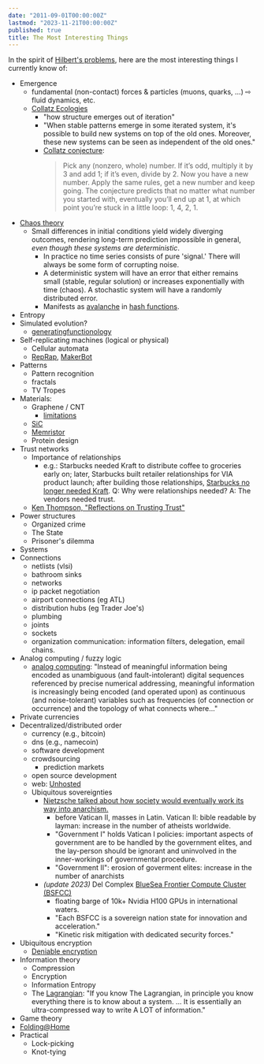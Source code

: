 ```yaml
---
date: "2011-09-01T00:00:00Z"
lastmod: "2023-11-21T00:00:00Z"
published: true
title: The Most Interesting Things
---
```


In the spirit of <a href="http://en.wikipedia.org/wiki/Hilbert's_problems">Hilbert's problems</a>, here are the most interesting things I currently know of:

- Emergence
    - fundamental (non-contact) forces &amp; particles (muons, quarks, ...) ⇨ fluid dynamics, etc.
    - <a href="http://highered.blogspot.com/2010/11/collatz-ecologies.html">Collatz Ecologies</a>
        - "how structure emerges out of iteration"
        - "When stable patterns emerge in some iterated system, it's possible to build new systems on top of the old ones. Moreover, these new systems can be seen as independent of the old ones."
        - [Collatz conjecture](https://www.quantamagazine.org/computer-scientists-attempt-to-corner-the-collatz-conjecture-20200826/):
          > Pick any (nonzero, whole) number. If it’s odd, multiply it by 3 and add 1; if it’s even, divide by 2. Now you have a new number. Apply the same rules, get a new number and keep going. The conjecture predicts that no matter what number you started with, eventually you’ll end up at 1, at which point you’re stuck in a little loop: 1, 4, 2, 1.
- <a href="http://en.wikipedia.org/wiki/Chaos_theory#Distinguishing_random_from_chaotic_data">Chaos theory</a>
    - Small differences in initial conditions yield widely diverging outcomes, rendering long-term prediction impossible in general, _even though these systems are deterministic_.
        - In practice no time series consists of pure 'signal.' There will always be some form of corrupting noise.
        - A deterministic system will have an error that either remains small (stable, regular solution) or increases exponentially with time (chaos). A stochastic system will have a randomly distributed error.
        - Manifests as [avalanche](https://en.wikipedia.org/wiki/Avalanche_effect) in [hash functions](https://en.wikipedia.org/wiki/Chaos_theory#Cryptography).
- Entropy
- Simulated evolution?
    - <a href="http://www.math.upenn.edu/~wilf/DownldGF.html">generatingfunctionology</a>
- Self-replicating machines (logical or physical)
    - Cellular automata
    - <a href="http://www.reprap.org/">RepRap</a>, <a href="http://www.makerbot.com/">MakerBot</a>
- Patterns
    - Pattern recognition
    - fractals
    - TV Tropes
- Materials:
    - Graphene / CNT
        - <a href="http://www.reddit.com/r/askscience/comments/qilid/is_building_a_space_elevator_even_feasible/c3xx7ar">limitations</a>
    - <a href="./talk-silicon-carbide">SiC</a>
    - <a href="http://highscalability.com/blog/2010/5/5/how-will-memristors-change-everything.html">Memristor</a>
    - Protein design
- Trust networks 
    - Importance of relationships
        - e.g.: Starbucks needed Kraft to distribute coffee to groceries early on; later, Starbucks built retailer relationships for VIA product launch; after building those relationships, <a href="http://www.nytimes.com/2010/12/07/business/07coffee.html">Starbucks no longer needed Kraft</a>. Q: Why were relationships needed? A: The vendors needed trust.
    - [Ken Thompson, "Reflections on Trusting Trust"](https://dl.acm.org/doi/pdf/10.1145/358198.358210)
- Power structures
    - Organized crime
    - The State
    - Prisoner's dilemma
- Systems
- Connections
    - netlists (vlsi)
    - bathroom sinks
    - networks
    - ip packet negotiation
    - airport connections (eg ATL)
    - distribution hubs (eg Trader Joe's)
    - plumbing
    - joints
    - sockets
    - organization communication: information filters, delegation, email chains.
- Analog computing / fuzzy logic
    - <a href="http://www.edge.org/q2011/q11_1.html">analog computing</a>: "Instead of meaningful information being encoded as unambiguous (and fault-intolerant) digital sequences referenced by precise numerical addressing, meaningful information is increasingly being encoded (and operated upon) as continuous (and noise-tolerant) variables such as frequencies (of connection or occurrence) and the topology of what connects where..."
- Private currencies
- Decentralized/distributed order
    - currency (e.g., bitcoin)
    - dns (e.g., namecoin)
    - software development
    - crowdsourcing
        - prediction markets
    - open source development
    - web: <a href="http://www.unhosted.org/">Unhosted</a>
    - Ubiquitous sovereignties
        - <a href="http://www.reddit.com/r/reddit.com/comments/eekg4/look_at_whos_complaining_the_most_about_wikileaks/c17l0pu">Nietzsche talked about how society would eventually work its way into anarchism.</a>
            - before Vatican II, masses in Latin. Vatican II: bible readable by layman: increase in the number of atheists worldwide.
            - "Government I" holds Vatican I policies: important aspects of government are to be handled by the government elites, and the lay-person should be ignorant and uninvolved in the inner-workings of governmental procedure.
            - "Government II": erosion of goverment elites: increase in the number of anarchists
        - _(update 2023)_ Del Complex [BlueSea Frontier Compute Cluster (BSFCC)](https://www.delcomplex.com/blue-sea-frontier)
            - floating barge of 10k+ Nvidia H100 GPUs in international waters.
            - "Each BSFCC is a sovereign nation state for innovation and acceleration."
            - "Kinetic risk mitigation with dedicated security forces."
- Ubiquitous encryption
    - <a href="http://en.wikipedia.org/wiki/Deniable_encryption">Deniable encryption</a>
- Information theory
    - Compression
    - Encryption
    - Information Entropy
    - The <a href="http://nuclear.ucdavis.edu/~tgutierr/files/stmL1.html">Lagrangian</a>: "If you know The Lagrangian, in principle you know everything there is to know about a system. ... It is essentially an ultra-compressed way to write A LOT of information."
- Game theory
- <a href="http://folding.stanford.edu/">Folding@Home</a>
- Practical
    - Lock-picking
    - Knot-tying
